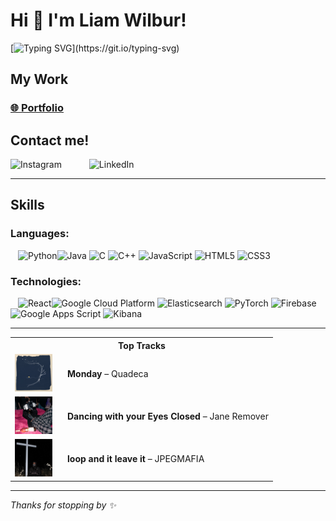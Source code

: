 # Hi 👋 I'm Liam Wilbur!

[![Typing SVG](https://readme-typing-svg.demolab.com?font=Fira+Code&size=15&letterSpacing=0.05&duration=2000&pause=700&width=435&lines=Welcome+to+my+profile!;I'm+Liam+-+a+current+CS+student+at+Stanford.;I+am+ambitious%2C+creative%2C++and+collaborative.;And+eager+to+contribute+to+meaningful+change.;For+fun%2C+I+love+listening+to+and+making+music.;Explore+my+work+and+make+yourself+at+home!)](https://git.io/typing-svg)

## My Work
### [🌐 **Portfolio**](https://liam-wilbur.github.io)

## Contact me!

<a href="https://www.instagram.com/lwilbs_" target="_blank" rel="noopener noreferrer" style="text-decoration:none; margin-right:40px;">
  <img margin-right:40px; src="https://upload.wikimedia.org/wikipedia/commons/a/a5/Instagram_icon.png" alt="Instagram" width="36" height="36">
</a><a href="https://www.linkedin.com/in/liam-wilbur-1b2222236" target="_blank" rel="noopener noreferrer" style="text-decoration:none;">
  <img src="https://upload.wikimedia.org/wikipedia/commons/c/ca/LinkedIn_logo_initials.png" alt="LinkedIn" width="36" height="36">
</a>

<br>

---

## Skills
### Languages: 

<img style="margin-left:12px" src="https://cdn.jsdelivr.net/gh/devicons/devicon/icons/python/python-original.svg" height="45" alt="Python"/><img src="https://cdn.jsdelivr.net/gh/devicons/devicon/icons/java/java-original.svg" height="45" alt="Java"/> 
<img src="https://cdn.jsdelivr.net/gh/devicons/devicon/icons/c/c-original.svg" height="45" alt="C"/> 
<img src="https://cdn.jsdelivr.net/gh/devicons/devicon/icons/cplusplus/cplusplus-original.svg" height="45" alt="C++"/> 
<img src="https://cdn.jsdelivr.net/gh/devicons/devicon/icons/javascript/javascript-original.svg" height="45" alt="JavaScript"/> 
<img src="https://cdn.jsdelivr.net/gh/devicons/devicon/icons/html5/html5-original.svg" height="45" alt="HTML5"/> 
<img src="https://cdn.jsdelivr.net/gh/devicons/devicon/icons/css3/css3-original.svg" height="45" alt="CSS3"/> 

### Technologies:

<img style="margin-left:12px" src="https://cdn.jsdelivr.net/gh/devicons/devicon/icons/react/react-original.svg" height="45" alt="React"/><img src="https://cdn.jsdelivr.net/gh/devicons/devicon/icons/googlecloud/googlecloud-original.svg" height="45" alt="Google Cloud Platform"/>
<img src="https://cdn.simpleicons.org/elasticsearch/005571" height="45" alt="Elasticsearch"/>
<img src="https://cdn.jsdelivr.net/gh/devicons/devicon/icons/pytorch/pytorch-original.svg" height="45" alt="PyTorch"/>
<img src="https://cdn.jsdelivr.net/gh/devicons/devicon/icons/firebase/firebase-plain.svg" height="45" alt="Firebase"/>
<img src="https://cdn.simpleicons.org/googleappsscript/4285F4" height="45" alt="Google Apps Script"/>
<img src="https://cdn.simpleicons.org/kibana/E8478B" height="45" alt="Kibana"/>  

---


<table>
  <tr>
    <th colspan="2">Top Tracks</th>
  </tr>

  <tr>
    <td style="width:70px; vertical-align:middle;">
      <img src="tracks/monday.jpg" alt="Monday cover" width="60" height="60"/>
    </td>
    <td style="vertical-align:middle;">
      <strong>Monday</strong> – Quadeca
    </td>
  </tr>

  <tr>
    <td style="width:70px; vertical-align:middle;">
      <img src="tracks/dancing-with-my-eyes-closed.jpg" alt="Dancing with Your Eyes Closed cover" width="60" height="60"/>
    </td>
    <td style="vertical-align:middle;">
      <strong>Dancing with your Eyes Closed</strong> – Jane Remover
    </td>
  </tr>

  <tr>
    <td style="width:70px; vertical-align:middle;">
      <img src="tracks/loop-it-and-leave-it.jpg" alt="loop and it leave it cover" width="60" height="60"/>
    </td>
    <td style="vertical-align:middle;">
      <strong>loop and it leave it</strong> – JPEGMAFIA
    </td>
  </tr>
</table>


---
_Thanks for stopping by ✨_
